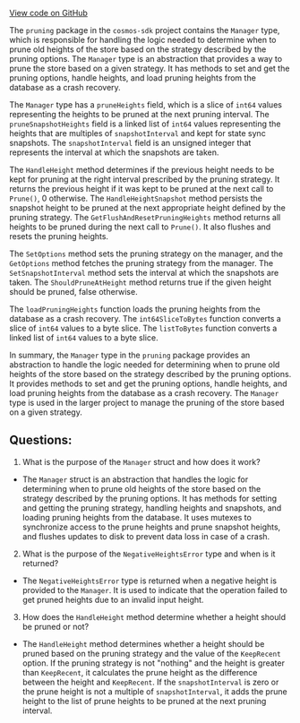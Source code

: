 [View code on GitHub](https://github.com/cosmos/cosmos-sdk/blob/main/store/pruning/manager.go)

The `pruning` package in the `cosmos-sdk` project contains the `Manager` type, which is responsible for handling the logic needed to determine when to prune old heights of the store based on the strategy described by the pruning options. The `Manager` type is an abstraction that provides a way to prune the store based on a given strategy. It has methods to set and get the pruning options, handle heights, and load pruning heights from the database as a crash recovery.

The `Manager` type has a `pruneHeights` field, which is a slice of `int64` values representing the heights to be pruned at the next pruning interval. The `pruneSnapshotHeights` field is a linked list of `int64` values representing the heights that are multiples of `snapshotInterval` and kept for state sync snapshots. The `snapshotInterval` field is an unsigned integer that represents the interval at which the snapshots are taken.

The `HandleHeight` method determines if the previous height needs to be kept for pruning at the right interval prescribed by the pruning strategy. It returns the previous height if it was kept to be pruned at the next call to `Prune()`, 0 otherwise. The `HandleHeightSnapshot` method persists the snapshot height to be pruned at the next appropriate height defined by the pruning strategy. The `GetFlushAndResetPruningHeights` method returns all heights to be pruned during the next call to `Prune()`. It also flushes and resets the pruning heights.

The `SetOptions` method sets the pruning strategy on the manager, and the `GetOptions` method fetches the pruning strategy from the manager. The `SetSnapshotInterval` method sets the interval at which the snapshots are taken. The `ShouldPruneAtHeight` method returns true if the given height should be pruned, false otherwise.

The `loadPruningHeights` function loads the pruning heights from the database as a crash recovery. The `int64SliceToBytes` function converts a slice of `int64` values to a byte slice. The `listToBytes` function converts a linked list of `int64` values to a byte slice.

In summary, the `Manager` type in the `pruning` package provides an abstraction to handle the logic needed for determining when to prune old heights of the store based on the strategy described by the pruning options. It provides methods to set and get the pruning options, handle heights, and load pruning heights from the database as a crash recovery. The `Manager` type is used in the larger project to manage the pruning of the store based on a given strategy.
## Questions: 
 1. What is the purpose of the `Manager` struct and how does it work?
- The `Manager` struct is an abstraction that handles the logic for determining when to prune old heights of the store based on the strategy described by the pruning options. It has methods for setting and getting the pruning strategy, handling heights and snapshots, and loading pruning heights from the database. It uses mutexes to synchronize access to the prune heights and prune snapshot heights, and flushes updates to disk to prevent data loss in case of a crash.

2. What is the purpose of the `NegativeHeightsError` type and when is it returned?
- The `NegativeHeightsError` type is returned when a negative height is provided to the `Manager`. It is used to indicate that the operation failed to get pruned heights due to an invalid input height.

3. How does the `HandleHeight` method determine whether a height should be pruned or not?
- The `HandleHeight` method determines whether a height should be pruned based on the pruning strategy and the value of the `KeepRecent` option. If the pruning strategy is not "nothing" and the height is greater than `KeepRecent`, it calculates the prune height as the difference between the height and `KeepRecent`. If the `snapshotInterval` is zero or the prune height is not a multiple of `snapshotInterval`, it adds the prune height to the list of prune heights to be pruned at the next pruning interval.
